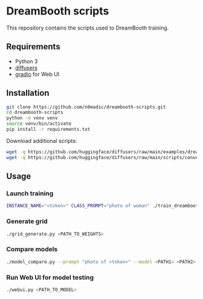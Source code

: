 # DreamBooth scripts

This repository contains the scripts used to DreamBooth training.

## Requirements

- Python 3
- [diffusers](https://github.com/huggingface/diffusers)
- [gradio](https://gradio.app/) for Web UI

## Installation

```bash
git clone https://github.com/n0madic/dreambooth-scripts.git
cd dreambooth-scripts
python -m venv venv
source venv/bin/activate
pip install -r requirements.txt
```

Download additional scripts:

```bash
wget -q https://github.com/huggingface/diffusers/raw/main/examples/dreambooth/train_dreambooth.py
wget -q https://github.com/huggingface/diffusers/raw/main/scripts/convert_diffusers_to_original_stable_diffusion.py
```

## Usage

### Launch training

```bash
INSTANCE_NAME="<token>" CLASS_PROMPT="photo of woman" ./train_dreambooth.sh
```

### Generate grid

```bash
./grid_generate.py <PATH_TO_WEIGHTS>
```

### Compare models

```bash
./model_compare.py --prompt "photo of <token>" --model <PATH1> <PATH2> <PATH3> ...
```

### Run Web UI for model testing

```bash
./webui.py <PATH_TO_MODEL>
```
